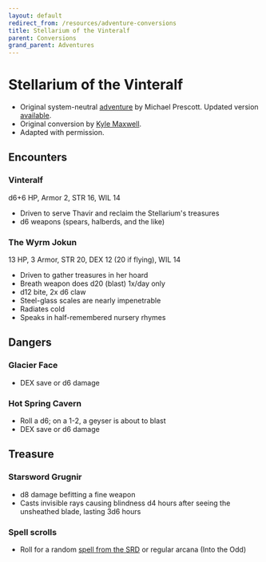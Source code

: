 ```yaml
---
layout: default
redirect_from: /resources/adventure-conversions
title: Stellarium of the Vinteralf
parent: Conversions
grand_parent: Adventures
---
```


# Stellarium of the Vinteralf

- Original system-neutral [adventure](https://blog.trilemma.com/2014/01/stellarium-of-vinteralf.html) by Michael Prescott. Updated version [available](https://www.drivethrurpg.com/product/286792/Trilemma-Adventures-Compendium-Volume-I).
- Original conversion by [Kyle Maxwell](https://technoskald.itch.io/twcb).  
- Adapted with permission.

## Encounters

### Vinteralf
d6+6 HP, Armor 2, STR 16, WIL 14
- Driven to serve Thavir and reclaim the Stellarium's treasures
- d6 weapons (spears, halberds, and the like)

### The Wyrm Jokun
13 HP, 3 Armor, STR 20, DEX 12 (20 if flying), WIL 14
- Driven to gather treasures in her hoard
- Breath weapon does d20 (blast) 1x/day only
- d12 bite, 2x d6 claw
- Steel-glass scales are nearly impenetrable
- Radiates cold
- Speaks in half-remembered nursery rhymes

## Dangers

### Glacier Face
- DEX save or d6 damage

### Hot Spring Cavern
- Roll a d6; on a 1-2, a geyser is about to blast
- DEX save or d6 damage

## Treasure
### Starsword Grugnir
- d8 damage befitting a fine weapon
- Casts invisible rays causing blindness d4 hours after seeing the unsheathed blade, lasting 3d6 hours

### Spell scrolls
- Roll for a random [spell from the SRD](/cairn-srd#100-spells) or regular arcana (Into the Odd)
